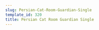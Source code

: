 ```yaml
---
slug: Persian-Cat-Room-Guardian-Single
template_id: 320
title: Persian Cat Room Guardian Single
---
```

